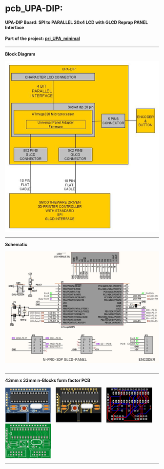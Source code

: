 # pcb_UPA-DIP: 
####  UPA-DIP Board: SPI to PARALLEL 20x4 LCD with GLCD Reprap PANEL Interface
####  Part of the project: [prj_UPA_minimal](https://github.com/nikoschalikias/prj_UPA_minimal)
---

**Block Diagram**

<img
src="doc/BLOCK-DIAGRAM-01.jpg"
width="600"
/>

---

**Schematic**


<img
src="doc/sch.jpg"
width="800"
title="minimal Schematic"
/> &nbsp;&nbsp;


---

**43mm x 33mm n-Blocks form factor PCB**


<img
src="doc/PCB-01.JPG"
width="150"
title="pcb 3d model top side"
/> &nbsp;&nbsp; <img
src="doc/PCB-02.JPG"
title="pcb 3d model bottom side"
width="150"
/> &nbsp;&nbsp; <img
src="doc/PCB-03.JPG"
title="pcb routing"
width="150"
/> &nbsp;&nbsp; <img
src="doc/PCB-04.JPG"
title="pcb routing"
width="150"
/>

---
